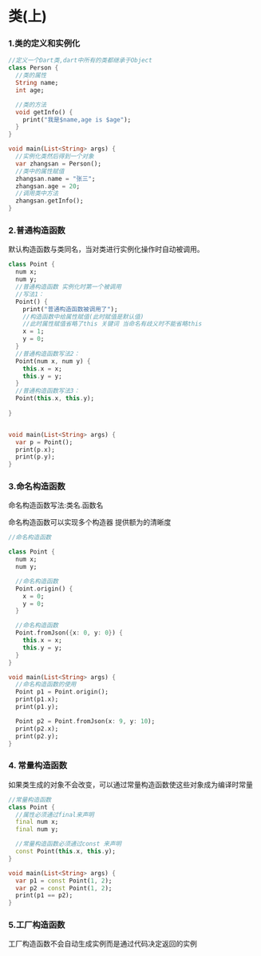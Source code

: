 # 类(上)



### 1.类的定义和实例化

```dart
//定义一个Dart类,dart中所有的类都继承于Object
class Person {
  //类的属性
  String name;
  int age;

  //类的方法
  void getInfo() {
    print("我是$name,age is $age");
  }
}

void main(List<String> args) {
  //实例化类然后得到一个对象
  var zhangsan = Person();
  //类中的属性赋值
  zhangsan.name = "张三";
  zhangsan.age = 20;
  //调用类中方法
  zhangsan.getInfo();
}
```



### 2.普通构造函数

默认构造函数与类同名，当对类进行实例化操作时自动被调用。

```dart
class Point {
  num x;
  num y;
  //普通构造函数 实例化时第一个被调用
  //写法1：
  Point() {
    print("普通构造函数被调用了");
    //构造函数中给属性赋值(此时赋值是默认值)
    //此时属性赋值省略了this 关键词 当命名有歧义时不能省略this
    x = 1;
    y = 0;
  }
  //普通构造函数写法2：
  Point(num x, num y) {
    this.x = x;
    this.y = y;
  }
  //普通构造函数写法3：
  Point(this.x, this.y);
  
}


void main(List<String> args) {
  var p = Point();
  print(p.x);
  print(p.y);
}
```



### 3.命名构造函数

命名构造函数写法:类名.函数名

命名构造函数可以实现多个构造器  提供额为的清晰度

```dart
//命名构造函数

class Point {
  num x;
  num y;

  //命名构造函数
  Point.origin() {
    x = 0;
    y = 0;
  }

  //命名构造函数
  Point.fromJson({x: 0, y: 0}) {
    this.x = x;
    this.y = y;
  }
}

void main(List<String> args) {
  //命名构造函数的使用
  Point p1 = Point.origin();
  print(p1.x);
  print(p1.y);

  Point p2 = Point.fromJson(x: 9, y: 10);
  print(p2.x);
  print(p2.y);
}

```





### 4. 常量构造函数

如果类生成的对象不会改变，可以通过常量构造函数使这些对象成为编译时常量

```dart
//常量构造函数
class Point {
  //属性必须通过final来声明
  final num x;
  final num y;

  //常量构造函数必须通过const 来声明
  const Point(this.x, this.y);
}

void main(List<String> args) {
  var p1 = const Point(1, 2);
  var p2 = const Point(1, 2);
  print(p1 == p2);
}

```



### 5.工厂构造函数

工厂构造函数不会自动生成实例而是通过代码决定返回的实例

